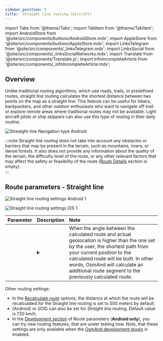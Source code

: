 ```yaml
---
sidebar_position: 9
title:  Straight line routing (Aircraft)
---
```


import Tabs from '@theme/Tabs';
import TabItem from '@theme/TabItem';
import AndroidStore from '@site/src/components/buttons/AndroidStore.mdx';
import AppleStore from '@site/src/components/buttons/AppleStore.mdx';
import LinksTelegram from '@site/src/components/_linksTelegram.mdx';
import LinksSocial from '@site/src/components/_linksSocialNetworks.mdx';
import Translate from '@site/src/components/Translate.js';
import InfoIncompleteArticle from '@site/src/components/_infoIncompleteArticle.mdx';

<InfoIncompleteArticle/>

## Overview

Unlike traditional routing algorithms, which use roads, trails, or predefined routes, straight line routing calculates the shortest distance between two points on the map as a straight line. This feature can be useful for hikers, backpackers, and other outdoor enthusiasts who want to navigate off-trail or explore remote areas where traditional routes may not be available. Light aircraft pilots or ship skippers can also use this type of routing in their daily routine.  

![Streaight-line Navigation type Android](@site/static/img/navigation/boat/straight_navigation_type_android.png)

:::note
Straight line routing does not take into account any obstacles or barriers that may be present in the terrain, such as mountains, rivers, or dense forests. It also does not provide any information about the quality of the terrain, the difficulty level of the route, or any other relevant factors that may affect the safety or feasibility of the route ([Route Details](../route-navigation.md#route-details) section is empty).  
:::

## Route parameters - Straight line

<Tabs groupId="operating-systems">

<TabItem value="android" label="Android">  

![Straight line routing settings Android 1](@site/static/img/navigation/routing/straight_line_andr.png) 

</TabItem>

<TabItem value="ios" label="iOS">

![Straight line routing settings iOS 1](@site/static/img/navigation/routing/straight_line_ios.png)

</TabItem>

</Tabs>

| Parameter | Description | Note |
|:------------|:---------------|:---------------|
| *<Translate android="true" ids="recalc_angle_dialog_title"/>* |  <details><summary> <Translate android="true" ids="recalc_angle_dialog_descr"/>  </summary>![Straight line recalculation Android](@site/static/img/navigation/routing/straight_line_recalculation_andr.png) </details>  | When the angle between the calculated route and actual geolocation is higher than the one set by the user, the shortest path from your current position to the calculated route will be built. In other words, OsmAnd will calculate an additional route segment to the previously calculated route. |  

Other routing settings:  
- In the [Recalculate route](../route-navigation.md#route-recalculation) options, the distance at which the route will be recalculated for the Straight line routing is set to 500 meters by default.
- *[<Translate android="true" ids="default_speed_setting_title"/>](../navigation-settings.md#default-speed)* (Android) or *[<Translate ios="true" ids="road_speeds"/>](../navigation-settings.md#default-speed)* (iOS) can also be set for *Straight line* routing. Default value is 720 km/h.
- In the [Development section](../routing/index.md#development-settings) of Route parameters (**Android only**), you can try new routing features, that are under testing now. Note, that these settings are only available when the [OsmAnd development plugin](../../plugins/development.md) is enabled.